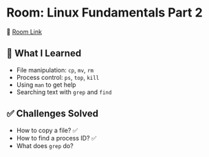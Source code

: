 # Room: Linux Fundamentals Part 2  
🔗 [Room Link](https://tryhackme.com/room/linuxfundamentalspart2)

## 🐧 What I Learned
- File manipulation: `cp`, `mv`, `rm`
- Process control: `ps`, `top`, `kill`
- Using `man` to get help
- Searching text with `grep` and `find`

## ✅ Challenges Solved
- How to copy a file? ✅  
- How to find a process ID? ✅  
- What does `grep` do? 
